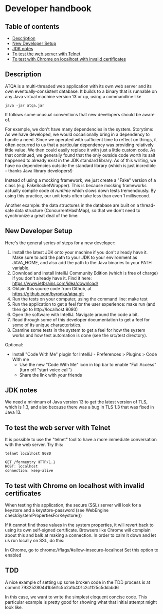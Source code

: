 Developer handbook
==================

Table of contents
-----------------

- [Description](#description)
- [New Developer Setup](#new-developer-setup)
- [JDK notes](#jdk-notes)
- [To test the web server with Telnet](#to-test-the-web-server-with-telnet)
- [To test with Chrome on localhost with invalid certificates](#to-test-with-chrome-on-localhost-with-invalid-certificates)


Description
------------

ATQA is a multi-threaded web application with its own web server and its
own eventually-consistent database.  It builds to a binary that is
runnable on any Java virtual machine version 13 or up, using a commandline like

    java -jar atqa.jar

It follows some unusual conventions that new developers should be aware of.

For example, we don't have many dependencies in the system.
Storytime: As we have developed, we would occasionally bring in a
dependency to handle a need.  Since we operated with sufficient time
to reflect on things, it often occurred to us that a particular
dependency was providing relatively little value.  We then could easily
replace it with just a little custom code. As that continued, we
generally found that the only outside code worth its salt happened to
already exist in the JDK standard library.  As of this writing, we have no
dependencies outside the standard library (which is just incredible -
thanks Java library developers!)

Instead of using a mocking framework, we just create a
"Fake" version of a class (e.g. FakeSocketWrapper).  This is
because mocking frameworks actually compile code _at runtime_ which
slows down tests tremendously.  By using this practice, our unit tests
often take less than even 1 millisecond.

Another example: the data structures in the database are built on a
thread-safe data structure (ConcurrentHashMap), so that we don't need
to synchronize a great deal of the time.  

New Developer Setup
-------------------

Here's the general series of steps for a new developer:

1. Install the latest JDK onto your machine if you don't already have it. Make sure to add the path to your 
   JDK to your environment as JAVA_HOME, and also add the path to the Java binaries to your PATH variable.
2. Download and install IntelliJ Community Edition (which is free of charge) if you don't already have 
   it. Find it here: https://www.jetbrains.com/idea/download/
4. Obtain this source code from Github, at https://github.com/byronka/atqa.git
5. Run the tests on your computer, using the command line: make test 
6. Run the application to get a feel for the user experience: make run (and then go to http://localhost:8080)
7. Open the software with IntelliJ.  Navigate around the code a bit.
8. Read through some of this developer documentation to get a feel for some of its unique characteristics.
9. Examine some tests in the system to get a feel for how the system works and how
   test automation is done (see the src/test directory).

Optional:
* Install "Code With Me" plugin for IntelliJ - Preferences > Plugins > Code WIth me
    * Use the new "Code With Me" icon in top bar to enable "Full Access" (turn off "start voice call")
    * Share the link with your friends
    

JDK notes
---------

We need a minimum of Java version 13 to get the latest version of TLS, which is 1.3, and also because
there was a bug in TLS 1.3 that was fixed in Java 13.


To test the web server with Telnet
----------------------------------
It is possible to use the "telnet" tool to have a more immediate conversation with the 
web server.  Try this:

    telnet localhost 8080

    GET /formentry HTTP/1.1
    HOST: localhost
    connection: keep-alive


To test with Chrome on localhost with invalid certificates
----------------------------------------------------------

When testing this application, the secure (SSL) server will look for
a keystore and a keystore-password (see WebEngine checkSystemPropertiesForKeystore())

If it cannot find those values in the system properties, it will revert
back to using its own self-signed certificate.  Browsers like Chrome will
complain about this and balk at making a connection.  In order to calm
it down and let us run locally on SSL, do this:

In Chrome, go to chrome://flags/#allow-insecure-localhost
Set this option to enabled

TDD
---

A nice example of setting up some broken code in the TDD process is at commit 79325280441b561c5b2a1b401c2c1125c5ddabd6

In this case, we want to write the simplest eloquent concise code.  This particular example is pretty good for showing
what that initial attempt might look like.